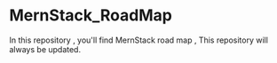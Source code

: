 # MernStack_RoadMap
In this repository , you'll find MernStack road map , This repository will always be updated.
